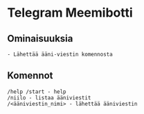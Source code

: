 # Telegram Meemibotti

## Ominaisuuksia
    - Lähettää ääni-viestin komennosta

## Komennot
    /help /start - help
    /niilo - listaa ääniviestit
    /<ääniviestin_nimi> - lähettää ääniviestin
